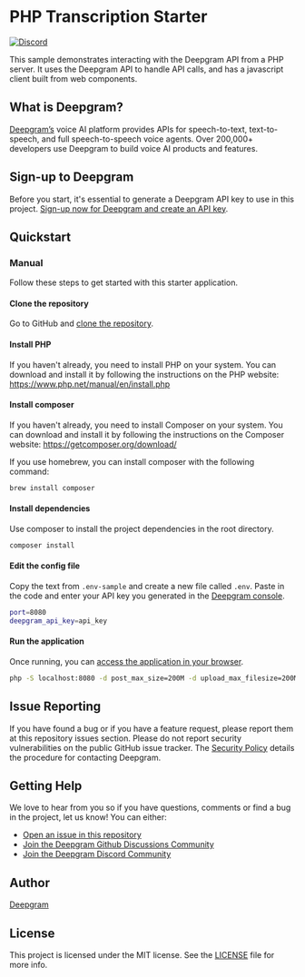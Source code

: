 # PHP Transcription Starter

[![Discord](https://dcbadge.vercel.app/api/server/xWRaCDBtW4?style=flat)](https://discord.gg/xWRaCDBtW4)

This sample demonstrates interacting with the Deepgram API from a PHP server. It uses the Deepgram API to handle API calls, and has a javascript client built from web components.

## What is Deepgram?

[Deepgram’s](https://deepgram.com/) voice AI platform provides APIs for speech-to-text, text-to-speech, and full speech-to-speech voice agents. Over 200,000+ developers use Deepgram to build voice AI products and features.

## Sign-up to Deepgram

Before you start, it's essential to generate a Deepgram API key to use in this project. [Sign-up now for Deepgram and create an API key](https://console.deepgram.com/signup?jump=keys).

## Quickstart

### Manual

Follow these steps to get started with this starter application.

#### Clone the repository

Go to GitHub and [clone the repository](https://github.com/deepgram-starters/deepgram-python-starters).

#### Install PHP

If you haven't already, you need to install PHP on your system. You can download and install it by following the instructions on the PHP website: https://www.php.net/manual/en/install.php

#### Install composer

If you haven't already, you need to install Composer on your system. You can download and install it by following the instructions on the Composer website: https://getcomposer.org/download/

If you use homebrew, you can install composer with the following command:

```bash
brew install composer
```

#### Install dependencies

Use composer to install the project dependencies in the root directory.

```bash
composer install
```

#### Edit the config file

Copy the text from `.env-sample` and create a new file called `.env`. Paste in the code and enter your API key you generated in the [Deepgram console](https://console.deepgram.com/).

```bash
port=8080
deepgram_api_key=api_key
```

#### Run the application

Once running, you can [access the application in your browser](http://localhost:8080/).

```bash
php -S localhost:8080 -d post_max_size=200M -d upload_max_filesize=200M
```

## Issue Reporting

If you have found a bug or if you have a feature request, please report them at this repository issues section. Please do not report security vulnerabilities on the public GitHub issue tracker. The [Security Policy](./SECURITY.md) details the procedure for contacting Deepgram.

## Getting Help

We love to hear from you so if you have questions, comments or find a bug in the project, let us know! You can either:

- [Open an issue in this repository](https://github.com/deepgram-starters/php-transcription/issues/new)
- [Join the Deepgram Github Discussions Community](https://github.com/orgs/deepgram/discussions)
- [Join the Deepgram Discord Community](https://discord.gg/xWRaCDBtW4)

## Author

[Deepgram](https://deepgram.com)

## License

This project is licensed under the MIT license. See the [LICENSE](./LICENSE) file for more info.
